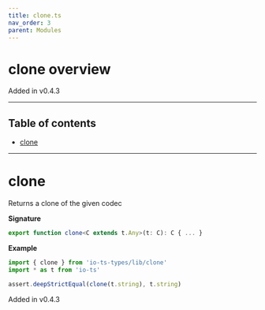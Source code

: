 ```yaml
---
title: clone.ts
nav_order: 3
parent: Modules
---
```


# clone overview

Added in v0.4.3

---

<h2 class="text-delta">Table of contents</h2>

- [clone](#clone)

---

# clone

Returns a clone of the given codec

**Signature**

```ts
export function clone<C extends t.Any>(t: C): C { ... }
```

**Example**

```ts
import { clone } from 'io-ts-types/lib/clone'
import * as t from 'io-ts'

assert.deepStrictEqual(clone(t.string), t.string)
```

Added in v0.4.3
